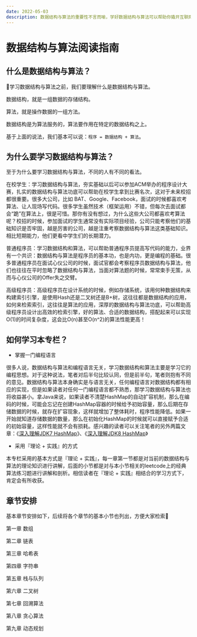 ```yaml
---
date: 2022-05-03
description: 数据结构与算法的重要性不言而喻，学好数据结构与算法可以帮助你撬开互联网大厂的大门。
---
```


# 数据结构与算法阅读指南 <Badge text="Beta" />

## 什么是数据结构与算法？

:mag_right:学习数据结构与算法之前，我们要理解什么是数据结构与算法。

数据结构，就是一组数据的存储结构。

算法，就是操作数据的一组方法。

数据结构是为算法服务的，算法要作用在特定的数据结构之上。

基于上面的说法，我们基本可以说：`程序 = 数据结构 + 算法`。

## 为什么要学习数据结构与算法？

至于为什么要学习数据结构与算法，不同的人有不同的看法。

在校学生：学习数据结构与算法，夯实基础以后可以参加ACM举办的程序设计大赛，扎实的数据结构与算法功底可以帮助在校学生拿到比赛名次，这对于未来校招都很重要。很多大公司，比如 BAT、Google、Facebook，面试的时候都喜欢考算法、让人现场写代码。很多学生虽然技术（框架运用）不错，但每次去面试都会“跪”在算法上，很是可惜。那你有没有想过，为什么这些大公司都喜欢考算法呢？校招的时候，参加面试的学生通常没有实际项目经验，公司只能考察他们的基础知识是否牢固，越是厉害的公司，越是注重考察数据结构与算法这类基础知识。相比短期能力，他们更看中学生们的长期潜力。

普通程序员：学习数据结构和算法，可以帮助普通程序员提高写代码的能力，业界有一个共识：数据结构与算法是程序员的基本功，也是内功，更是编程的基础。很多普通程序员在面试心仪公司的时候，面试官都会考察程序员数据结构与算法，他们也往往在平时忽略了数据结构与算法，当面对算法题的时候，常常束手无策，从而与心仪公司的Offer失之交臂。

高级程序员：高级程序员在设计系统的时候，例如存储系统，该用何种数据结构来构建索引引擎，是使用Hash还是二叉树还是B+树，这往往都是数据结构的应用，如何来检索索引，这往往是算法的应用，深厚的数据结构与算法功底，可以帮助高级程序员设计出高效的检索引擎，好的算法、合适的数据结构，搭配起来可以实现O(1)的时间复杂度，这会比O(n)甚至O(n^2)的算法性能更高！

## 如何学习本专栏？

- 掌握一门编程语言

很多人说，数据结构与算法和编程语言无关，学习数据结构和算法主要是学习它的编程思想。对于这种说法，笔者对后半句比较认同，但是前半句，笔者则抱有不同的意见。数据结构与算法本身确实是与语言无关，任何编程语言对数据结构都有相应的实现，但是如果读者对任何一门编程语言都不熟悉，那学习数据结构与算法也将收益甚小。拿Java来说，如果读者不清楚HashMap的自动扩容机制，那么在编码的时候，可能会忘记在创建HashMap容器的时候给予初始容量，那么后期在存储数据的时候，就存在扩容现象，这样就增加了整体耗时，程序性能降低。如果一开始就知道存储数据的数量，那么在初始化HashMap的时候就可以直接赋予合适的初始容量，这样性能就不会有损耗。感兴趣的读者可以关注笔者的另外两篇文章：《[深入理解JDK7 HashMap](../java/base/06JDK7-HashMap源码解析.md?_blank)》、《[深入理解JDK8 HashMap](../java/base/07JDK8-HashMap源码解析.md?_blank)》

- 采用『理论 + 实践』的方式

本专栏采用的基本方式是『理论 + 实践』，每一章第一节都是对当前的数据结构与算法的理论知识进行讲解，后面的小节都是对与本小节相关的leetcode上的经典算法练习题进行讲解和剖析。相信读者在『理论 + 实践』相结合的学习方式下，肯定会有所收获。

## 章节安排

基本章节安排如下，后续将各个章节的基本小节也列出，方便大家检索:tada:

第一章 数组

第二章 链表

第三章 哈希表

第四章 字符串

第五章 栈与队列

第六章 二叉树

第七章 回溯算法

第八章 贪心算法

第九章 动态规划
